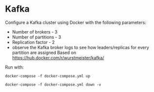 # Kafka

Configure a Kafka cluster using Docker with the following parameters: 
* Number of brokers - 3 
* Number of partitions - 3 
* Replication factor - 2 
* observe the Kafka broker logs to see how leaders/replicas for every partition are assigned
Based on https://hub.docker.com/r/wurstmeister/kafka/

Run with:

`docker-compose -f docker-compose.yml up`

`docker-compose -f docker-compose.yml down -v`
